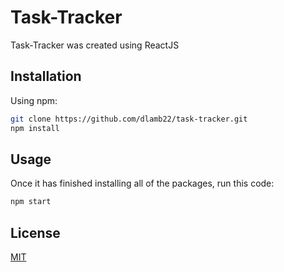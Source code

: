 # Task-Tracker

Task-Tracker was created using ReactJS

## Installation

Using npm:

```bash
git clone https://github.com/dlamb22/task-tracker.git
npm install
```

## Usage

Once it has finished installing all of the packages, run this code:

```bash
npm start
```

## License

[MIT](https://choosealicense.com/licenses/mit/)
